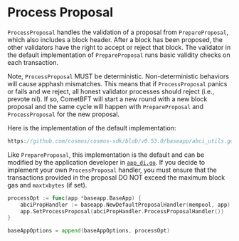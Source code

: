 # Process Proposal

`ProcessProposal` handles the validation of a proposal from `PrepareProposal`,
which also includes a block header. After a block has been proposed,
the other validators have the right to accept or reject that block. The validator in the
default implementation of `PrepareProposal` runs basic validity checks on each
transaction.

Note, `ProcessProposal` MUST be deterministic. Non-deterministic behaviors will cause apphash mismatches.
This means that if `ProcessProposal` panics or fails and we reject, all honest validator
processes should reject (i.e., prevote nil). If so, CometBFT will start a new round with a new block proposal and the same cycle will happen with `PrepareProposal`
and `ProcessProposal` for the new proposal.

Here is the implementation of the default implementation:

```go reference
https://github.com/cosmos/cosmos-sdk/blob/v0.53.0/baseapp/abci_utils.go#L219-L226
```

Like `PrepareProposal`, this implementation is the default and can be modified by
the application developer in [`app_di.go`](../building-apps/01-app-go-di.md). If you decide to implement
your own `ProcessProposal` handler, you must ensure that the transactions
provided in the proposal DO NOT exceed the maximum block gas and `maxtxbytes` (if set).

```go
processOpt := func(app *baseapp.BaseApp) {
    abciPropHandler := baseapp.NewDefaultProposalHandler(mempool, app)
    app.SetProcessProposal(abciPropHandler.ProcessProposalHandler())
}

baseAppOptions = append(baseAppOptions, processOpt)
```
